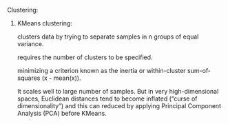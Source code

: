 Clustering:

1. KMeans clustering:

	clusters data by trying to separate samples in n groups of equal variance.

	requires the number of clusters to be specified.

	minimizing a criterion known as the inertia or within-cluster sum-of-squares (x - mean(x)).

	It scales well to large number of samples. But in very high-dimensional spaces, Euclidean distances tend to become inflated (“curse of dimensionality”) and this can reduced by applying Principal Component Analysis (PCA) before KMeans.
